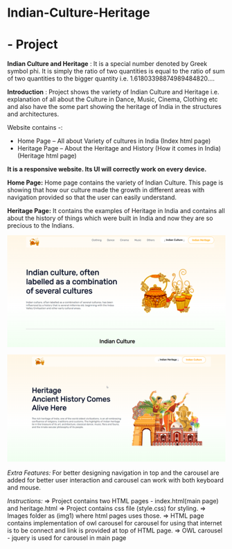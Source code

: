 # **Indian-Culture-Heritage**

# - Project

**Indian Culture and Heritage** : It is a special number denoted by Greek symbol phi. It is simply the ratio of two quantities is equal to the ratio of sum of two quantities to the bigger quantity i.e. 1.61803398874989484820….

**Introduction** : Project shows the variety of Indian Culture and Heritage i.e. explanation of all about the Culture in Dance, Music, Cinema, Clothing etc and also have the some part showing the heritage of India in the structures and architectures.  

Website contains -:

- Home Page – All about Variety of cultures in India  (Index html page)
- Heritage Page – About the Heritage and History (How it comes in India) (Heritage html page)

**It is a responsive website. Its UI will correctly work on every device.**

**Home Page:** Home page contains the variety of Indian Culture. This page is showing that how our culture made the growth in different areas with navigation provided so that the user can easily understand.

**Heritage Page:** It contains the examples of Heritage in India and contains all about the history of things which were built in India and now they are so precious to the Indians.

![](usedinreadme1.png)

![](usedinreadme2.png)

*Extra Features:*
For better designing navigation in top and the carousel are added for better user interaction and carousel can work with both keyboard and mouse.

*Instructions:*
=> Project contains two HTML pages - index.html(main page) and heritage.html
=> Project contains css file (style.css) for styling.
=> Images folder as (img1) where html pages uses those.
=> HTML page contains implementation of owl carousel for carousel for using that internet is to be connect and link is provided at top of HTML page.
=> OWL carousel - jquery is used for carousel in main page


